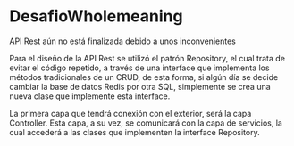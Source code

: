 # DesafioWholemeaning

API Rest aún no está finalizada debido a unos inconvenientes

Para el diseño de la API Rest se utilizó el patrón Repository, el cual trata de evitar el código
repetido, a través de una interface que implementa los métodos tradicionales de un CRUD, de esta
forma, si algún día se decide cambiar la base de datos Redis por otra SQL, simplemente se crea
una nueva clase que implemente esta interface.

La primera capa que tendrá conexión con el exterior, será la capa Controller. Esta capa, a su vez,
se comunicará con la capa de servicios, la cual accederá a las clases que implementen la interface
Repository.